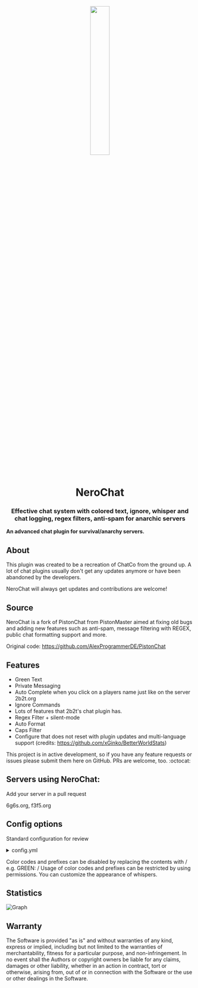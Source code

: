 <div align="center">
  <img src="https://github.com/ImNotSoftik/NeroChat/blob/master/logo.png" width="32%" height="32%"/>
  <h1>NeroChat</h1>
  <h3>Effective chat system with colored text, ignore, whisper and chat logging, regex filters, anti-spam for anarchic servers</h3>

</div>

**An advanced chat plugin for survival/anarchy servers.**

## About
This plugin was created to be a recreation of ChatCo from the ground up.
A lot of chat plugins usually don't get any updates anymore or have been abandoned by the developers. 

NeroChat will always get updates and contributions are welcome!

## Source
NeroChat is a fork of PistonChat from PistonMaster aimed at fixing old bugs and adding new features such as anti-spam, message filtering with REGEX, public chat formatting support and more.

Original code: https://github.com/AlexProgrammerDE/PistonChat

## Features
* Green Text
* Private Messaging
* Auto Complete when you click on a players name just like on the server 2b2t.org
* Ignore Commands
* Lots of features that 2b2t's chat plugin has.
* Regex Filter + silent-mode
* Auto Format
* Caps Filter
* Configure that does not reset with plugin updates and multi-language support (credits: https://github.com/xGinko/BetterWorldStats)
  
This project is in active development, so if you have any feature requests or issues please submit them here on GitHub. PRs are welcome, too. :octocat:

## Servers using NeroChat:

Add your server in a pull request

6g6s.org, f3f5.org

## Config options

Standard configuration for review

<details>
  <summary>config.yml</summary>

```yml

##############
#  Language  #
##############
language:
  # The default language to be used if auto-lang is off or no matching language file was found.
  default-language: en_us
  # Enable / Disable locale based messages.
  auto-language: true

#############
#  General  #
#############
general:
  # Enable / Disable bstats metrics. Please don't turn it off, if it is not difficult.
  bstats-metrics: true
  # Enable/disable the display of the player's nickname color.
  display-nickname-color: true
  plugin-prefix: '[&2NeroChat&r] &6'
  # Defines the sender's name when sending messages from the server console.
  console-name: '[console]'
  # Change the format of messages in public chat.
  chat-format: <%player%&r>
  # The size of the ignore list in pages. It is not recommended to set more than 5.
  ignore-list-size: 9

##############
#  Prefixes  #
##############

# To use these you need to add the respective permission.
# EXAMPLE: Prefixes.BLUE -> nerochat.chatcolor.BLUE
prefixes:
  ITALIC: '*'
  BOLD: '**'
  GREEN: '>'

###########
#  Audit  #
###########
audit:
  regex-filter:
    public-chat:
      enable: false
      logging: false
      notify-player: true
      silent-mode: true
      case-sensitive: false
      # Prevents any message that starts with "This is a" and ends with "banned message"
      banned-regex:
      - ^This is a(.*)banned message
    whisper:
      enable: false
      logging: false
      notify-player: true
      silent-mode: true
      case-sensitive: false
      # Prevents any message that starts with "This is a" and ends with "banned message"
      banned-regex:
      - ^This is a(.*)banned message
  auto-format:
    # Automatically puts a period at the end of a sentence and a capital letter at the beginning of a sentence.
    enable: false
    # If there are these characters at the end of the sentence, the plugin will not automatically put a period.
    end-sentence-chars: .?!
    public-chat:
      auto-caps: true
      auto-dot: true
    whisper:
      auto-dot: true
      auto-caps: true
  caps-filter:
    # Automatic message formatting with a large number of capital letters.
    enable: false
    percentage: 50.0

```

</details>

Color codes and prefixes can be disabled by replacing the contents with / e.g. GREEN: /
Usage of color codes and prefixes can be restricted by using permissions.
You can customize the appearance of whispers.

## Statistics

![Graph](https://bstats.org/signatures/bukkit/NeroChat.svg)

## Warranty

The Software is provided "as is" and without warranties of any kind, express
or implied, including but not limited to the warranties of merchantability,
fitness for a particular purpose, and non-infringement. In no event shall the
Authors or copyright owners be liable for any claims, damages or other
liability, whether in an action in contract, tort or otherwise, arising from,
out of or in connection with the Software or the use or other dealings in the
Software.
